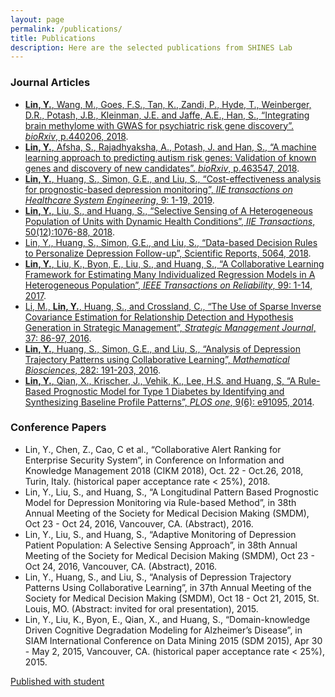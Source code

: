 ```yaml
---
layout: page
permalink: /publications/
title: Publications
description: Here are the selected publications from SHINES Lab
---
```


### Journal Articles
* <a href="https://www.biorxiv.org/content/10.1101/440206v2.abstract">**Lin, Y.**, Wang, M., Goes, F.S., Tan, K., Zandi, P., Hyde, T., Weinberger, D.R., Potash, J.B., Kleinman, J.E. and Jaffe, A.E., Han, S., “Integrating brain methylome with GWAS for psychiatric risk gene discovery”. *bioRxiv*, p.440206, 2018</a>.
* <a href="https://www.biorxiv.org/content/10.1101/463547v1.abstract">**Lin, Y.**, <ins>Afsha, S.</ins>, Rajadhyaksha, A., Potash, J. and Han, S., “A machine learning approach to predicting autism risk genes: Validation of known genes and discovery of new candidates”. *bioRxiv*, p.463547, 2018</a>.
* <a href="https://www.tandfonline.com/doi/abs/10.1080/24725579.2019.1567627">**Lin, Y.**, Huang, S., Simon, G.E., and Liu, S., “Cost-effectiveness analysis for prognostic-based depression monitoring”, *IIE transactions on Healthcare System Engineering*, 9: 1-19, 2019</a>.
* <a href="https://www.tandfonline.com/doi/abs/10.1080/24725854.2018.1470357">**Lin, Y.**, Liu, S., and Huang, S., “Selective Sensing of A Heterogeneous Population of Units with Dynamic Health Conditions”, *IIE Transactions*, 50(12):1076-88, 2018</a>.
* <a href="https://www.nature.com/articles/s41598-018-23326-1">Lin, Y., Huang, S., Simon, G.E., and Liu, S., “Data-based Decision Rules to Personalize Depression Follow-up”, Scientific Reports, 5064, 2018</a>.
* <a href="https://ieeexplore.ieee.org/document/8169076">**Lin, Y.**, Liu, K., Byon, E., Liu, S., and Huang, S., “A Collaborative Learning Framework for Estimating Many Individualized Regression Models in A Heterogeneous Population”, *IEEE Transactions on Reliability*, 99: 1-14, 2017</a>.
* <a href="https://onlinelibrary.wiley.com/doi/abs/10.1002/smj.2450">Li, M., **Lin, Y.**, Huang, S., and Crossland, C., “The Use of Sparse Inverse Covariance Estimation for Relationship Detection and Hypothesis Generation in Strategic Management”, *Strategic Management Journal*, 37: 86-97, 2016</a>.
* <a href="https://www.ncbi.nlm.nih.gov/pubmed/27789353">**Lin, Y.**, Huang, S., Simon, G.E., and Liu, S., “Analysis of Depression Trajectory Patterns using Collaborative Learning”, *Mathematical Biosciences*, 282: 191-203, 2016</a>.
* <a href="https://www.ncbi.nlm.nih.gov/pmc/articles/PMC4057076/">**Lin, Y.**, Qian, X., Krischer, J., Vehik, K., Lee, H.S. and Huang, S, “A Rule-Based Prognostic Model for Type 1 Diabetes by Identifying and Synthesizing Baseline Profile Patterns”, *PLOS one*, 9(6): e91095, 2014</a>.

### Conference Papers

* Lin, Y., Chen, Z., Cao, C et al., “Collaborative Alert Ranking for Enterprise Security System”, in Conference on Information and Knowledge Management 2018 (CIKM 2018), Oct. 22 - Oct.26, 2018, Turin, Italy. (historical paper acceptance rate < 25%), 2018.
* Lin, Y., Liu, S., and Huang, S., “A Longitudinal Pattern Based Prognostic Model for Depression Monitoring via Rule-based Method”, in 38th Annual Meeting of the Society for Medical Decision Making (SMDM), Oct 23 - Oct 24, 2016, Vancouver, CA. (Abstract), 2016.
* Lin, Y., Liu, S., and Huang, S., “Adaptive Monitoring of Depression Patient Population: A Selective Sensing Approach”, in 38th Annual Meeting of the Society for Medical Decision Making (SMDM), Oct 23 - Oct 24, 2016, Vancouver, CA. (Abstract), 2016.
* Lin, Y., Huang, S., and Liu, S., “Analysis of Depression Trajectory Patterns Using Collaborative Learning”, in 37th Annual Meeting of the Society for Medical Decision Making (SMDM), Oct 18 - Oct 21, 2015, St. Louis, MO. (Abstract: invited for oral presentation), 2015.
* Lin, Y., Liu, K., Byon, E., Qian, X., and Huang, S., “Domain-knowledge Driven Cognitive Degradation Modeling for Alzheimer’s Disease”, in SIAM International Conference on Data Mining 2015 (SDM 2015), Apr 30 - May 2, 2015, Vancouver, CA. (historical paper acceptance rate < 25%), 2015.


<ins>Published with student</ins>
